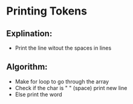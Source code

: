 # Printing Tokens
 ## Explination:
  - Print the line witout the spaces in lines
  
 ## Algorithm:
  - Make for loop to go through the array 
  - Check if the char is " " (space) print new line
  - Else print the word 
  
 

